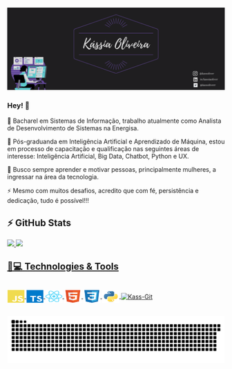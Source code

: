 ![Logo of the project](https://github.com/kassoliver/kassoliver/blob/main/kassia_logo.png?raw=true)
### Hey! 👋
<p> 🔭 Bacharel em Sistemas de Informação, trabalho atualmente como Analista de  Desenvolvimento de Sistemas na Energisa.</p>
<p> 🌱 Pós-graduanda em Inteligência Artificial e Aprendizado de Máquina, estou em processo de capacitação e qualificação nas seguintes áreas de interesse: 
Inteligência Artificial, Big Data, Chatbot, Python e UX.</p>
<p> 💬 Busco sempre aprender e motivar pessoas, principalmente mulheres, a ingressar na área da tecnologia.</p>
<p> ⚡ Mesmo com muitos desafios, acredito que com fé, persistência e dedicação, tudo é possível!!!</p>

## ⚡ GitHub Stats
 <div>
  <a href="https://github.com/kassoliver">
  <img height="162em" src="https://github-readme-stats.vercel.app/api?username=kassoliver&show_icons=true&theme=dracula&include_all_commits=true&count_private=true"/>
  <img height="162em" src="https://github-readme-stats.vercel.app/api/top-langs/?username=kassoliver&layout=compact&langs_count=7&theme=dracula"/>
</div>

## 🚀💻 Technologies & Tools
  
<div style="display: inline_block"><br>
  <img align="center" alt="Kass-Js" height="30" width="40" src="https://raw.githubusercontent.com/devicons/devicon/master/icons/javascript/javascript-plain.svg">
  <img align="center" alt="Kass-Ts" height="30" width="40" src="https://raw.githubusercontent.com/devicons/devicon/master/icons/typescript/typescript-plain.svg">
  <img align="center" alt="Kass-React" height="30" width="40" src="https://raw.githubusercontent.com/devicons/devicon/master/icons/react/react-original.svg">
  <img align="center" alt="Kass-HTML" height="30" width="40" src="https://raw.githubusercontent.com/devicons/devicon/master/icons/html5/html5-original.svg">
  <img align="center" alt="Kass-CSS" height="30" width="40" src="https://raw.githubusercontent.com/devicons/devicon/master/icons/css3/css3-original.svg">
  <img align="center" alt="Kass-Python" height="30" width="40" src="https://raw.githubusercontent.com/devicons/devicon/master/icons/python/python-original.svg">
  <img align="center" alt="Kass-Git" height="30" width="40" src="https://cdn.jsdelivr.net/gh/devicons/devicon/icons/git/git-original.svg">
<!--   <img align="center" alt="Rafa-Csharp" height="30" width="40" src="https://raw.githubusercontent.com/devicons/devicon/master/icons/csharp/csharp-original.svg"> -->
<!--   <img align="right" alt="Kass-yoda" src="https://cdn.discordapp.com/attachments/795358919417397249/825430589581688872/hi.gif"> -->
</div>  

 ##
  
 ![Snake animation](https://github.com/kassoliver/kassoliver/blob/output/github-contribution-grid-snake.svg) 
 
<!-- <div> 
  <a href="https://instagram.com/kassoliver" target="_blank"><img src="https://img.shields.io/badge/-Instagram-%23E4405F?style=for-the-badge&logo=instagram&logoColor=white" target="_blank"></a>
 <a href="https://discord.gg/kassoliver#9477" target="_blank"><img src="https://img.shields.io/badge/Discord-7289DA?style=for-the-badge&logo=discord&logoColor=white" target="_blank"></a>
  <a href="https://www.linkedin.com/in/kassiaoliver" target="_blank"><img src="https://img.shields.io/badge/-LinkedIn-%230077B5?style=for-the-badge&logo=linkedin&logoColor=white" target="_blank"></a> 
  </div>
 -->
